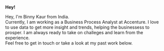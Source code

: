 **Hey!**

Hey, I'm Binny Kaur from India.  
Currently, I am working as a Business Process Analyst at Accenture. I love to use data to get more insight and trends, helping the businessess to prosper.
I am always ready to take on challeges and learn from the experience.  
Feel free to get in touch or take a look at my past work below.
